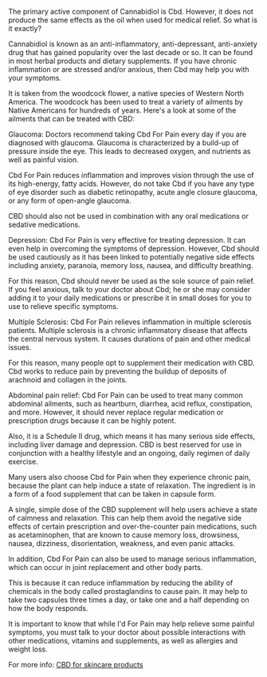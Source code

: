 The primary active component of Cannabidiol is Cbd. However, it does not produce the same effects as the oil when used for medical relief. So what is it exactly?

Cannabidiol is known as an anti-inflammatory, anti-depressant, anti-anxiety drug that has gained popularity over the last decade or so. It can be found in most herbal products and dietary supplements. If you have chronic inflammation or are stressed and/or anxious, then Cbd may help you with your symptoms.

It is taken from the woodcock flower, a native species of Western North America. The woodcock has been used to treat a variety of ailments by Native Americans for hundreds of years. Here's a look at some of the ailments that can be treated with CBD:

Glaucoma: Doctors recommend taking Cbd For Pain every day if you are diagnosed with glaucoma. Glaucoma is characterized by a build-up of pressure inside the eye. This leads to decreased oxygen, and nutrients as well as painful vision.

Cbd For Pain reduces inflammation and improves vision through the use of its high-energy, fatty acids. However, do not take Cbd if you have any type of eye disorder such as diabetic retinopathy, acute angle closure glaucoma, or any form of open-angle glaucoma.

CBD should also not be used in combination with any oral medications or sedative medications.

Depression: Cbd For Pain is very effective for treating depression. It can even help in overcoming the symptoms of depression. However, Cbd should be used cautiously as it has been linked to potentially negative side effects including anxiety, paranoia, memory loss, nausea, and difficulty breathing.

For this reason, Cbd should never be used as the sole source of pain relief. If you feel anxious, talk to your doctor about Cbd; he or she may consider adding it to your daily medications or prescribe it in small doses for you to use to relieve specific symptoms.

Multiple Sclerosis: Cbd For Pain relieves inflammation in multiple sclerosis patients. Multiple sclerosis is a chronic inflammatory disease that affects the central nervous system. It causes durations of pain and other medical issues.

For this reason, many people opt to supplement their medication with CBD. Cbd works to reduce pain by preventing the buildup of deposits of arachnoid and collagen in the joints.

Abdominal pain relief: Cbd For Pain can be used to treat many common abdominal ailments, such as heartburn, diarrhea, acid reflux, constipation, and more. However, it should never replace regular medication or prescription drugs because it can be highly potent.

Also, it is a Schedule II drug, which means it has many serious side effects, including liver damage and depression. CBD is best reserved for use in conjunction with a healthy lifestyle and an ongoing, daily regimen of daily exercise.

Many users also choose Cbd for Pain when they experience chronic pain, because the plant can help induce a state of relaxation. The ingredient is in a form of a food supplement that can be taken in capsule form.

A single, simple dose of the CBD supplement will help users achieve a state of calmness and relaxation. This can help them avoid the negative side effects of certain prescription and over-the-counter pain medications, such as acetaminophen, that are known to cause memory loss, drowsiness, nausea, dizziness, disorientation, weakness, and even panic attacks.

In addition, Cbd For Pain can also be used to manage serious inflammation, which can occur in joint replacement and other body parts.

This is because it can reduce inflammation by reducing the ability of chemicals in the body called prostaglandins to cause pain. It may help to take two capsules three times a day, or take one and a half depending on how the body responds.

It is important to know that while I'd For Pain may help relieve some painful symptoms, you must talk to your doctor about possible interactions with other medications, vitamins and supplements, as well as allergies and weight loss.


For more info: [CBD for skincare products](https://bonbonellecbd.com/why-does-cbd-for-skin-care-products-is-very-effective-for-your-skin)
